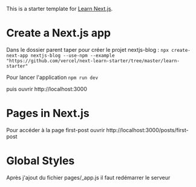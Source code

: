 This is a starter template for [Learn Next.js](https://nextjs.org/learn).

# Create a Next.js app
Dans le dossier parent taper pour créer le projet nextjs-blog :
`npx create-next-app nextjs-blog --use-npm --example "https://github.com/vercel/next-learn-starter/tree/master/learn-starter"`

Pour lancer l'application
`npm run dev`

puis ouvrir http://localhost:3000

# Pages in Next.js
Pour accéder à la page first-post ouvrir http://localhost:3000/posts/first-post

# Global Styles
Après j'ajout du fichier pages/_app.js il faut redémarrer le serveur


